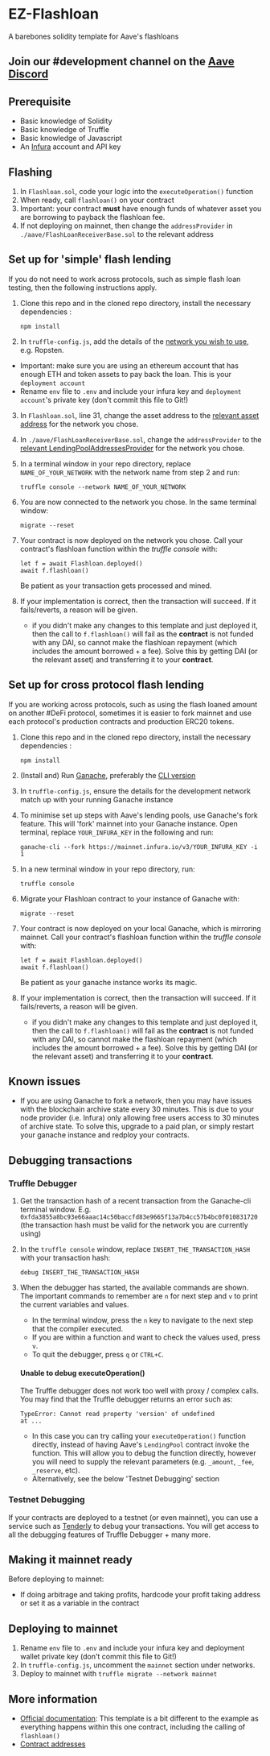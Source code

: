 # EZ-Flashloan
A barebones solidity template for Aave's flashloans

## Join our #development channel on the [Aave Discord](https://discord.gg/fVaDMqT)

## Prerequisite
 - Basic knowledge of Solidity
 - Basic knowledge of Truffle
 - Basic knowledge of Javascript
 - An [Infura](https://infura.io/) account and API key

## Flashing
1. In `Flashloan.sol`, code your logic into the `executeOperation()` function
2. When ready, call `flashloan()` on your contract
3. Important: your contract **must** have enough funds of whatever asset you are borrowing to payback the flashloan fee.
4. If not deploying on mainnet, then change the `addressProvider` in `./aave/FlashLoanReceiverBase.sol` to the relevant address

## Set up for 'simple' flash lending
If you do not need to work across protocols, such as simple flash loan testing, then the following instructions apply.

1. Clone this repo and in the cloned repo directory, install the necessary dependencies :
    ```
    npm install
    ```
2. In `truffle-config.js`, add the details of the [network you wish to use](https://www.trufflesuite.com/docs/truffle/reference/configuration), e.g. Ropsten. 
 - Important: make sure you are using an ethereum account that has enough ETH and token assets to pay back the loan. This is your `deployment account`
 - Rename `env` file to `.env` and include your infura key and `deployment account`'s private key (don't commit this file to Git!)
3. In `Flashloan.sol`, line 31, change the asset address to the [relevant asset address](https://developers.aave.com/#the-lendingpooladdressesprovider) for the network you chose.
4. In `./aave/FlashLoanReceiverBase.sol`, change the `addressProvider` to the [relevant LendingPoolAddressesProvider](https://developers.aave.com/#the-lendingpooladdressesprovider) for the network you chose.
5. In a terminal window in your repo directory, replace `NAME_OF_YOUR_NETWORK` with the network name from step 2 and run:
    ```
    truffle console --network NAME_OF_YOUR_NETWORK
    ```
6. You are now connected to the network you chose. In the same terminal window:
    ```
    migrate --reset
    ```
7. Your contract is now deployed on the network you chose. Call your contract's flashloan function within the _truffle console_ with:
    ```
    let f = await Flashloan.deployed()
    await f.flashloan()
    ```
    Be patient as your transaction gets processed and mined.

8. If your implementation is correct, then the transaction will succeed. If it fails/reverts, a reason will be given.
    - if you didn't make any changes to this template and just deployed it, then the call to `f.flashloan()` will fail as the **contract** is not funded with any DAI, so cannot make the flashloan repayment (which includes the amount borrowed + a fee). Solve this by getting DAI (or the relevant asset) and transferring it to your **contract**.

## Set up for cross protocol flash lending
If you are working across protocols, such as using the flash loaned amount on another #DeFi protocol, sometimes it is easier to fork mainnet and use each protocol's production contracts and production ERC20 tokens.

1. Clone this repo and in the cloned repo directory, install the necessary dependencies :
    ```
    npm install
    ```
2. (Install and) Run [Ganache](https://www.trufflesuite.com/ganache), preferably the [CLI version](https://github.com/trufflesuite/ganache-cli)
3. In `truffle-config.js`, ensure the details for the development network match up with your running Ganache instance
4. To minimise set up steps with Aave's lending pools, use Ganache's fork feature. This will 'fork' mainnet into your Ganache instance.
    Open terminal, replace `YOUR_INFURA_KEY` in the following and run:
    ```
    ganache-cli --fork https://mainnet.infura.io/v3/YOUR_INFURA_KEY -i 1
    ``` 
5. In a new terminal window in your repo directory, run:
    ```
    truffle console
    ```
6. Migrate your Flashloan contract to your instance of Ganache with:
    ```
    migrate --reset
    ```
7. Your contract is now deployed on your local Ganache, which is mirroring mainnet. Call your contract's flashloan function within the _truffle console_ with:
    ```
    let f = await Flashloan.deployed()
    await f.flashloan()
    ```
    Be patient as your ganache instance works its magic.

8. If your implementation is correct, then the transaction will succeed. If it fails/reverts, a reason will be given.
    - if you didn't make any changes to this template and just deployed it, then the call to `f.flashloan()` will fail as the **contract** is not funded with any DAI, so cannot make the flashloan repayment (which includes the amount borrowed + a fee). Solve this by getting DAI (or the relevant asset) and transferring it to your **contract**.


## Known issues
 - If you are using Ganache to fork a network, then you may have issues with the blockchain archive state every 30 minutes. This is due to your node provider (i.e. Infura) only allowing free users access to 30 minutes of archive state. To solve this, upgrade to a paid plan, or simply restart your ganache instance and redploy your contracts.


## Debugging transactions
### Truffle Debugger
1. Get the transaction hash of a recent transaction from the Ganache-cli terminal window. E.g. `0xfda3855a8bc93e66aaac14c50baccfd83e9665f13a7b4cc57b4bc0f010831720` (the transaction hash must be valid for the network you are currently using)
2. In the `truffle console` window, replace `INSERT_THE_TRANSACTION_HASH` with your transaction hash:
    ```
    debug INSERT_THE_TRANSACTION_HASH
    ```
3. When the debugger has started, the available commands are shown. The important commands to remember are `n` for next step and `v` to print the current variables and values.
    - In the terminal window, press the `n` key to navigate to the next step that the compiler executed.
    - If you are within a function and want to check the values used, press `v`.
    - To quit the debugger, press `q` or `CTRL+C`.

    #### Unable to debug executeOperation()
    The Truffle debugger does not work too well with proxy / complex calls. You may find that the Truffle debugger returns an error such as:
    ```
    TypeError: Cannot read property 'version' of undefined
    at ...
    ```
    - In this case you can try calling your `executeOperation()` function directly, instead of having Aave's `LendingPool` contract invoke the function. This will allow you to debug the function directly, however you will need to supply the relevant parameters (e.g. `_amount`, `_fee`, `_reserve`, etc).
    - Alternatively, see the below 'Testnet Debugging' section

### Testnet Debugging
If your contracts are deployed to a testnet (or even mainnet), you can use a service such as [Tenderly](https://tenderly.dev/) to debug your transactions. You will get access to all the debugging features of Truffle Debugger + many more.

## Making it mainnet ready
Before deploying to mainnet:
 - If doing arbitrage and taking profits, hardcode your profit taking address or set it as a variable in the contract

## Deploying to mainnet
1. Rename `env` file to `.env` and include your infura key and deployment wallet private key (don't commit this file to Git!)
2. In `truffle-config.js`, uncomment the `mainnet` section under networks.
3. Deploy to mainnet with `truffle migrate --network mainnet`

## More information
 - [Official documentation](https://developers.aave.com/#implementing-a-flashloanreceiver-contract): This template is a bit different to the example as everything happens within this one contract, including the calling of `flashloan()`
 - [Contract addresses](https://developers.aave.com/#the-lendingpooladdressesprovider)